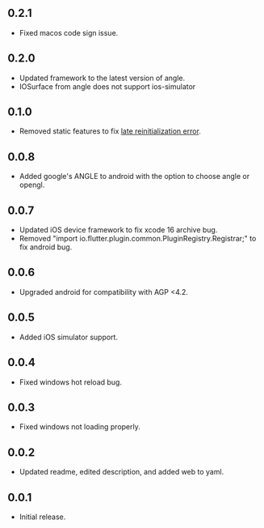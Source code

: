 ## 0.2.1

* Fixed macos code sign issue.

## 0.2.0

* Updated framework to the latest version of angle.
* IOSurface from angle does not support ios-simulator

## 0.1.0

* Removed static features to fix [late reinitialization error](https://github.com/Knightro63/flutter_angle/issues/4). 

## 0.0.8

* Added google's ANGLE to android with the option to choose angle or opengl.

## 0.0.7

* Updated iOS device framework to fix xcode 16 archive bug.
* Removed "import io.flutter.plugin.common.PluginRegistry.Registrar;" to fix android bug.

## 0.0.6

* Upgraded android for compatibility with AGP <4.2.

## 0.0.5

* Added iOS simulator support.

## 0.0.4

* Fixed windows hot reload bug.

## 0.0.3

* Fixed windows not loading properly.

## 0.0.2

* Updated readme, edited description, and added web to yaml.

## 0.0.1

* Initial release.
